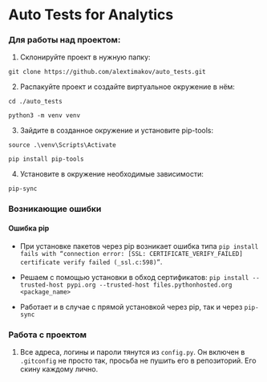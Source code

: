 # Auto Tests for Analytics

### Для работы над проектом:

1. Склонируйте проект в нужную папку: 

`git clone https://github.com/alextimakov/auto_tests.git`

2. Распакуйте проект и создайте виртуальное окружение в нём:

`cd ./auto_tests`

`python3 -m venv venv`

3. Зайдите в созданное окружение и установите pip-tools:

`source .\venv\Scripts\Activate`

`pip install pip-tools`

4. Установите в окружение необходимые зависимости:

`pip-sync`


### Возникающие ошибки

#### Ошибка pip
- При установке пакетов через pip возникает ошибка типа 
`pip install fails with “connection error: [SSL: CERTIFICATE_VERIFY_FAILED] certificate verify failed (_ssl.c:598)”`. 

- Решаем с помощью установки в обход сертификатов:
`pip install --trusted-host pypi.org --trusted-host files.pythonhosted.org <package_name>`

- Работает и в случае с прямой установкой через pip, так и через `pip-sync`


### Работа с проектом
1. Все адреса, логины и пароли тянутся из `config.py`. 
Он включен в `.gitconfig` не просто так, просьба не пушить его в репозиторий.
Его скину каждому лично.
  